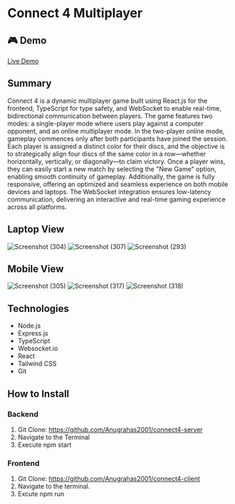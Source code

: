 # Connect 4 Multiplayer
## 🎮 Demo
[Live Demo](https://connect4-client-git-master-anugraha-ss-projects.vercel.app/)

## Summary
Connect 4 is a dynamic multiplayer game built using React.js for the frontend, TypeScript for type safety, and WebSocket to enable real-time, bidirectional communication between players. The game features two modes: a single-player mode where users play against a computer opponent, and an online multiplayer mode. In the two-player online mode, gameplay commences only after both participants have joined the session. Each player is assigned a distinct color for their discs, and the objective is to strategically align four discs of the same color in a row—whether horizontally, vertically, or diagonally—to claim victory. Once a player wins, they can easily start a new match by selecting the "New Game" option, enabling smooth continuity of gameplay. Additionally, the game is fully responsive, offering an optimized and seamless experience on both mobile devices and laptops. The WebSocket integration ensures low-latency communication, delivering an interactive and real-time gaming experience across all platforms.


## Laptop View
![Screenshot (304)](https://github.com/user-attachments/assets/dd10d3d4-c63b-4947-ad4b-ea4539954694)
![Screenshot (307)](https://github.com/user-attachments/assets/f7cc036b-4217-433a-b6e7-e5c51e506bd9)
![Screenshot (293)](https://github.com/user-attachments/assets/a498b880-b71d-4a3b-bfdd-f3b69ed9ef51)

## Mobile View
![Screenshot (305)](https://github.com/user-attachments/assets/a25192a4-8e71-4790-83ee-b29b2c269113)
![Screenshot (317)](https://github.com/user-attachments/assets/916e7c3e-0fc1-4ce6-8f56-b794ec526fd8)
![Screenshot (318)](https://github.com/user-attachments/assets/f35b05f1-c150-4619-bd92-2dbb37673669)


## Technologies

- Node.js
- Express.js
- TypeScript
- Websocket.io
- React
- Tailwind CSS
- Git

## How to Install

### Backend
1. Git Clone: https://github.com/Anugrahas2001/connect4-server
2. Navigate to the Terminal
3. Execute npm start

### Frontend
1. Git Clone: https://github.com/Anugrahas2001/connect4-client
2. Navigate to the terminal.
3. Excute npm run
